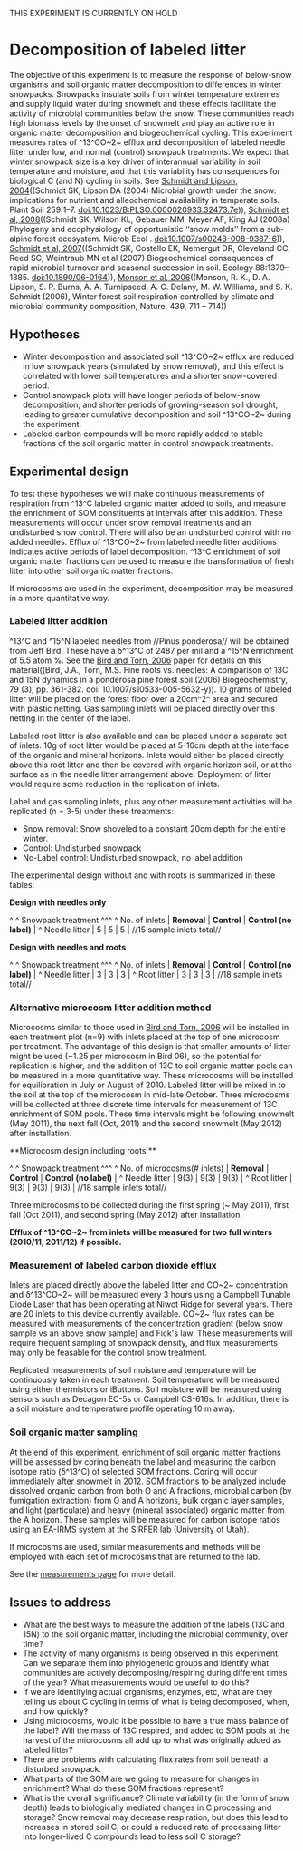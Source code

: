 
THIS EXPERIMENT IS CURRENTLY ON HOLD

# Decomposition of labeled litter

The objective of this experiment is to measure the response of
below-snow organisms and soil organic matter decomposition to
differences in winter snowpacks. Snowpacks insulate soils from winter
temperature extremes and supply liquid water during snowmelt and these
effects facilitate the activity of microbial communities below the snow.
These communities reach high biomass levels by the onset of snowmelt and
play an active role in organic matter decomposition and biogeochemical
cycling. This experiment measures rates of ^13^CO~2~ efflux and
decomposition of labeled needle litter under low, and normal (control)
snowpack treatments. We expect that winter snowpack size is a key driver
of interannual variability in soil temperature and moisture, and that
this variability has consequences for biological C (and N) cycling in
soils. See [Schmidt and Lipson, 2004](http://www.springerlink.com/content/q24181x7w1t775xk/)((Schmidt
SK, Lipson DA (2004) Microbial growth under the snow: implications for
nutrient and alleochemical availability in temperate soils. Plant Soil
259:1–7. <doi:10.1023/B:PLSO.0000020933.32473.7e>)), [Schmidt et al, 2008](http://www.springerlink.com/content/p018343t68346351/)((Schmidt
SK, Wilson KL, Gebauer MM, Meyer AF, King AJ (2008a) Phylogeny and
ecophysiology of opportunistic ‘‘snow molds’’ from a sub-alpine forest
ecosystem. Microb Ecol . <doi:10.1007/s00248-008-9387-6>)), [Schmidt et al, 2007](http://www.esajournals.org/doi/abs/10.1890/06-0164)((Schmidt
SK, Costello EK, Nemergut DR, Cleveland CC, Reed SC, Weintraub MN et al
(2007) Biogeochemical consequences of rapid microbial turnover and
seasonal succession in soil. Ecology 88:1379–1385.
<doi:10.1890/06-0164>)), [Monson et al, 2006](http://www.nature.com/nature/journal/v439/n7077/full/nature04555.html)((Monson,
R. K., D. A. Lipson, S. P. Burns, A. A. Turnipseed, A. C. Delany, M. W.
Williams, and S. K. Schmidt (2006), Winter forest soil respiration
controlled by climate and microbial community composition, Nature, 439,
711 – 714))

## Hypotheses

- Winter decomposition and associated soil ^13^CO~2~ efflux are reduced in low snowpack years (simulated by snow removal), and this effect is correlated with lower soil temperatures and a shorter snow-covered period.
- Control snowpack plots will have longer periods of below-snow decomposition, and shorter periods of growing-season soil drought, leading to greater cumulative decomposition and soil ^13^CO~2~ during the experiment.
- Labeled carbon compounds will be more rapidly added to stable fractions of the soil organic matter in control snowpack treatments.

## Experimental design

To test these hypotheses we will make continuous measurements of
respiration from ^13^C labeled organic matter added to soils, and
measure the enrichment of SOM constituents at intervals after this
addition. These measurements will occur under snow removal treatments
and an undisturbed snow control. There will also be an undisturbed
control with no added needles. Efflux of ^13^CO~2~ from labeled needle
litter additions indicates active periods of label decomposition. ^13^C
enrichment of soil organic matter fractions can be used to measure the
transformation of fresh litter into other soil organic matter fractions.

If microcosms are used in the experiment, decomposition may be measured
in a more quantitative way.

### Labeled litter addition

^13^C and ^15^N labeled needles from //Pinus ponderosa// will be
obtained from Jeff Bird. These have a δ^13^C of 2487 per mil and a ^15^N
enrichment of 5.5 atom %. See the [Bird and Torn,
2006](http://www.springerlink.com/content/x6848r8r43k20n87/)
paper for details on this material((Bird, J.A., Torn, M.S. Fine roots
vs. needles: A comparison of 13C and 15N dynamics in a ponderosa pine
forest soil (2006) Biogeochemistry, 79 (3), pp. 361-382. doi:
10.1007/s10533-005-5632-y)). 10 grams of labeled litter will be placed
on the forest floor over a 20cm^2^ area and secured with plastic
netting. Gas sampling inlets will be placed directly over this netting
in the center of the label.

Labeled root litter is also available and can be placed under a separate
set of inlets. 10g of root litter would be placed at 5-10cm depth at the
interface of the organic and mineral horizons. Inlets would either be
placed directly above this root litter and then be covered with organic
horizon soil, or at the surface as in the needle litter arrangement
above. Deployment of litter would require some reduction in the
replication of inlets.

Label and gas sampling inlets, plus any other measurement activities
will be replicated (n = 3-5) under these treatments:

- Snow removal: Snow shoveled to a constant 20cm depth for the entire winter.
- Control: Undisturbed snowpack
- No-Label control: Undisturbed snowpack, no label addition

The experimental design without and with roots is summarized in these
tables:

 **Design with needles only**

\^ \^ Snowpack treatment \^\^\^ \^ No. of inlets | **Removal** |
**Control** | **Control (no label)** | \^ Needle litter | 5 | 5
| 5 | //15 sample inlets total//

 **Design with needles and roots**

\^ \^ Snowpack treatment \^\^\^ \^ No. of inlets | **Removal** |
**Control** | **Control (no label)** | \^ Needle litter | 3 | 3
| 3 | \^ Root litter | 3 | 3 | 3 | //18 sample inlets total//

### Alternative microcosm litter addition method

Microcosms similar to those used in [Bird and Torn, 2006](http://www.springerlink.com/content/x6848r8r43k20n87/)
will be installed in each treatment plot (n=9) with inlets placed at the
top of one microcosm per treatment. The advantage of this design is that
smaller amounts of litter might be used (~1.25 per microcosm in Bird
06), so the potential for replication is higher, and the addition of 13C
to soil organic matter pools can be measured in a more quantitative way.
These microcosms will be installed for equilibration in July or August
of 2010. Labeled litter will be mixed in to the soil at the top of the
microcosm in mid-late October. Three microcosms will be collected at
three discrete time intervals for measurement of 13C enrichment of SOM
pools. These time intervals might be following snowmelt (May 2011), the
next fall (Oct, 2011) and the second snowmelt (May 2012) after
installation.

 **Microcosm design including roots **

\^ \^ Snowpack treatment \^\^\^ \^ No. of microcosms(# inlets) |
**Removal** | **Control** | **Control (no label)** | \^
Needle litter | 9(3) | 9(3) | 9(3) | \^ Root litter | 9(3) | 9(3) | 9(3)
| //18 sample inlets total//

Three microcosms to be collected during the first spring (~ May 2011),
first fall (Oct 2011), and second spring (May 2012) after installation.

 **Efflux of ^13^CO~2~ from inlets will be measured for two full
        winters (2010/11, 2011/12) if possible.**

### Measurement of labeled carbon dioxide efflux

Inlets are placed directly above the labeled litter and CO~2~
concentration and δ^13^CO~2~ will be measured every 3 hours using a
Campbell Tunable Diode Laser that has been operating at Niwot Ridge for
several years. There are 20 inlets to this device currently available.
CO~2~ flux rates can be measured with measurements of the concentration
gradient (below snow sample vs an above snow sample) and Fick's law.
These measurements will require frequent sampling of snowpack density,
and flux measurements may only be feasable for the control snow
treatment.

Replicated measurements of soil moisture and temperature will be
continuously taken in each treatment. Soil temperature will be measured
using either thermistors or iButtons. Soil moisture will be measured
using sensors such as Decagon EC-5s or Campbell CS-616s. In addition,
there is a soil moisture and temperature profile operating 10 m away.

### Soil organic matter sampling

At the end of this experiment, enrichment of soil organic matter
fractions will be assessed by coring beneath the label and measuring the
carbon isotope ratio (δ^13^C) of selected SOM fractions. Coring will
occur immediately after snowmelt in 2012. SOM fractions to be analyzed
include dissolved organic carbon from both O and A fractions, microbial
carbon (by fumigation extraction) from O and A horizons, bulk organic
layer samples, and light (particulate) and heavy (mineral associated)
organic matter from the A horizon. These samples will be measured for
carbon isotope ratios using an EA-IRMS system at the SIRFER lab
(University of Utah).

If microcosms are used, similar measurements and methods will be
employed with each set of microcosms that are returned to the lab.

See the [measurements page](/procedures/proc_label_decomposition.md)
for more detail.

## Issues to address

- What are the best ways to measure the addition of the labels (13C and 15N) to the soil organic matter, including the microbial community, over time?
- The activity of many organisms is being observed in this experiment. Can we separate them into phylogenetic groups and identify what communities are actively decomposing/respiring during different times of the year? What measurements would be useful to do this?
- If we are identifying actual organisms, enzymes, etc, what are they telling us about C cycling in terms of what is being decomposed, when, and how quickly?
- Using microcosms, would it be possible to have a true mass balance of the label? Will the mass of 13C respired, and added to SOM pools at the harvest of the microcosms all add up to what was originally added as labeled litter?
- There are problems with calculating flux rates from soil beneath a disturbed snowpack.
- What parts of the SOM are we going to measure for changes in enrichment? What do these SOM fractions represent?
- What is the overall significance? Climate variability (in the form of snow depth) leads to biologically mediated changes in C processing and storage? Snow removal may decrease respiration, but does this lead to increases in stored soil C, or could a reduced rate of processing litter into longer-lived C compounds lead to less soil C storage?
